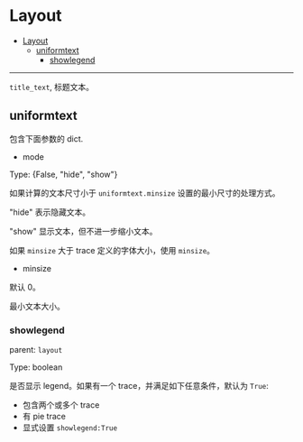 # Layout

- [Layout](#layout)
  - [uniformtext](#uniformtext)
    - [showlegend](#showlegend)

***

`title_text`, 标题文本。

## uniformtext

包含下面参数的 dict.

- mode

Type: {False, "hide", "show"}

如果计算的文本尺寸小于 `uniformtext.minsize` 设置的最小尺寸的处理方式。

"hide" 表示隐藏文本。

"show" 显示文本，但不进一步缩小文本。

如果 `minsize` 大于 trace 定义的字体大小，使用 `minsize`。

- minsize

默认 0。

最小文本大小。

### showlegend

parent: `layout`

Type: boolean

是否显示 legend。如果有一个 trace，并满足如下任意条件，默认为 `True`:

- 包含两个或多个 trace
- 有 pie trace
- 显式设置 `showlegend:True`
